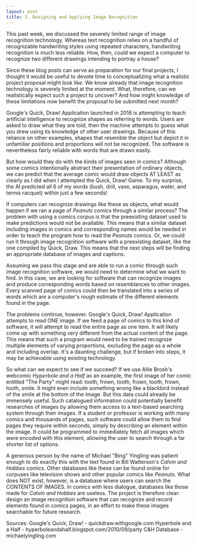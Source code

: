 ```yaml
---
layout: post
title: 3. Designing and Applying Image Recognition
---
```


This past week, we discussed the severely limited range of image recognition technology. Whereas text recognition relies on a handful of recognizable handwriting styles using repeated characters, handwriting recognition is much less reliable. How, then, could we expect a computer to recognize two different drawings intending to portray a house? 

Since these blog posts can serve as preparation for our final projects, I thought it would be useful to devote time to conceptualizing what a realistic project proposal might look like. We know already that image recognition technology is severely limited at the moment. What, therefore, can we realistically expect such a project to uncover? And how might knowledge of these limitations now benefit the proposal to be submitted next month?

Google's Quick, Draw! Application launched in 2016 is attempting to teach artificial intelligence to recognize shapes as referring to words. Users are asked to draw what they are told, then the machine attempts to guess what you drew using its knowledge of other user drawings. Because of this reliance on other examples, shapes that resemble the object but depict it in unfamiliar positions and proportions will not be recognized. The software is nevertheless fairly reliable with words that are drawn easily. 

But how would they do with the kinds of images seen in comics? Although some comics intentionally abstract their presentation of ordinary objects, we can predict that the average comic would draw objects AT LEAST as clearly as I did when I attempted the Quick, Draw! Game. To my surprise, the AI predicted all 6 of my words (bush, drill, vase, asparagus, water, and tennis racquet) within just a few seconds!

If computers can recognize drawings like these as objects, what would happen if we ran a page of *Peanuts* comics through a similar process? The problem with using a comics corpus is that the preexisting dataset used to make predictions would not be available. This means that a similar dataset including images in comics and corresponding names would be needed in order to teach the program how to read the *Peanuts* comics. Or, we could run it through image recognition software with a preexisting dataset, like the one compiled by Quick, Draw. This means that the next steps will be finding an appropriate database of images and captions.

Assuming we pass this stage and are able to run a comic through such image recognition software, we would need to determine what we want to find. In this case, we are looking for software that can recognize images and produce corresponding words based on resemblances to other images. Every scanned page of comics could then be translated into a series of words which are a computer's rough estimate of the different elements found in the page.

The problems continue, however. Google's Quick, Draw! Application attempts to read ONE image. If we feed a page of comics to this kind of software, it will attempt to read the entire page as one item. It will likely come up with something very different from the actual content of the page. This means that such a program would need to be trained recognize multiple elements of varying proportions, excluding the page as a whole and including overlap. It's a daunting challenge, but if broken into steps, it may be achievable using existing technology.

So what can we expect to see if we succeed? If we use Allie Brosh's webcomic *Hyperbole and a Half* as an example, the first image of her comic entitled "The Party" might read: tooth, frown, tooth, frown, tooth, frown, tooth, smile. It might even include something wrong like a blackbird instead of the smile at the bottom of the image. But this data could already be immensely useful. Such catalogued information could potentially benefit researches of images by allowing them access to a text-based searching system through their images. If a student or professor is working with many comics and thousands of pages, such software could allow them to find pages they require within seconds, simply by describing an element within the image. It could be programmed to immediately fetch all images which were encoded with this element, allowing the user to search through a far shorter list of options.

A generous person by the name of Michael "Bing" Yingling was patient enough to do exactly this with the text found in Bill Watterson's *Calvin and Hobbes* comics. Other databases like these can be found online for corpuses like television shows and other popular comics like *Peanuts*. What does NOT exist, however, is a database where users can search the CONTENTS OF IMAGES. In comics with less dialogue, databases like those made for *Calvin and Hobbes* are useless. The project is therefore clear: design an image recognition software that can recognize and record elements found in comics pages, in an effort to make these images searchable for future research.

Sources:
Google's Quick, Draw! - quickdraw.withgoogle.com
Hyperbole and a Half - hyperboleandahalf.blogspot.com/2010/09/party
C&H Database - michaelyingling.com

